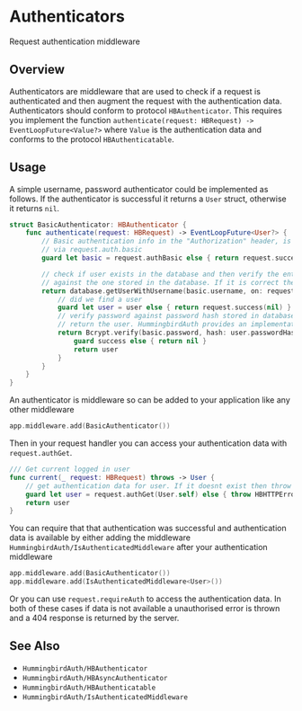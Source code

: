 # Authenticators

Request authentication middleware

## Overview

Authenticators are middleware that are used to check if a request is authenticated and then augment the request with the authentication data. Authenticators should conform to protocol `HBAuthenticator`. This requires you implement the function `authenticate(request: HBRequest) -> EventLoopFuture<Value?>` where `Value` is the authentication data and conforms to the protocol `HBAuthenticatable`.

## Usage

A simple username, password authenticator could be implemented as follows. If the authenticator is successful it returns a `User` struct, otherwise it returns `nil`.

```swift
struct BasicAuthenticator: HBAuthenticator {
    func authenticate(request: HBRequest) -> EventLoopFuture<User?> {
        // Basic authentication info in the "Authorization" header, is accessible
        // via request.auth.basic
        guard let basic = request.authBasic else { return request.success(nil) }

        // check if user exists in the database and then verify the entered password
        // against the one stored in the database. If it is correct then login in user
        return database.getUserWithUsername(basic.username, on: request.eventLoop).flatMap { user in
            // did we find a user
            guard let user = user else { return request.success(nil) }
            // verify password against password hash stored in database. If valid
            // return the user. HummingbirdAuth provides an implementation of Bcrypt. 
            return Bcrypt.verify(basic.password, hash: user.passwordHash, for: request).map { success in
                guard success else { return nil }
                return user
            }
        }
    }
}
```
An authenticator is middleware so can be added to your application like any other middleware

```swift
app.middleware.add(BasicAuthenticator())
```

Then in your request handler you can access your authentication data with `request.authGet`.

```swift
/// Get current logged in user
func current(_ request: HBRequest) throws -> User {
    // get authentication data for user. If it doesnt exist then throw unauthorized error
    guard let user = request.authGet(User.self) else { throw HBHTTPError(.unauthorized) }
    return user
}
```

You can require that that authentication was successful and authentication data is available by either adding the middleware ``HummingbirdAuth/IsAuthenticatedMiddleware`` after your authentication middleware

```swift
app.middleware.add(BasicAuthenticator())
app.middleware.add(IsAuthenticatedMiddleware<User>())
```

Or you can use `request.requireAuth` to access the authentication data. In both of these cases if data is not available a unauthorised error is thrown and a 404 response is returned by the server.

## See Also

- ``HummingbirdAuth/HBAuthenticator``
- ``HummingbirdAuth/HBAsyncAuthenticator``
- ``HummingbirdAuth/HBAuthenticatable``
- ``HummingbirdAuth/IsAuthenticatedMiddleware``